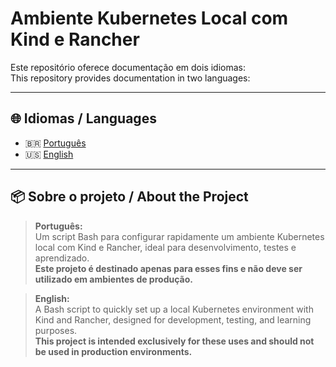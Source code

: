 # Ambiente Kubernetes Local com Kind e Rancher

Este repositório oferece documentação em dois idiomas:  
This repository provides documentation in two languages:

---

## 🌐 Idiomas / Languages

- 🇧🇷 [Português](pt/README.pt.md)
- 🇺🇸 [English](en/README.en.md)

---

## 📦 Sobre o projeto / About the Project

> **Português:**  
Um script Bash para configurar rapidamente um ambiente Kubernetes local com Kind e Rancher, ideal para desenvolvimento, testes e aprendizado.  
**Este projeto é destinado apenas para esses fins e não deve ser utilizado em ambientes de produção.**

> **English:**  
A Bash script to quickly set up a local Kubernetes environment with Kind and Rancher, designed for development, testing, and learning purposes.  
**This project is intended exclusively for these uses and should not be used in production environments.**
